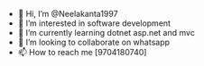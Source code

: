 - 👋 Hi, I’m @Neelakanta1997
- 👀 I’m interested in software development
- 🌱 I’m currently learning dotnet asp.net and mvc
- 💞️ I’m looking to collaborate on whatsapp
- 📫 How to reach me [9704180740]

<!---
Neelakanta1997/Neelakanta1997 is a ✨ special ✨ repository because its `README.md` (this file) appears on your GitHub profile.
You can click the Preview link to take a look at your changes.
--->
